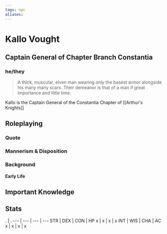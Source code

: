```yaml
---
tags: npc
aliases:
---
```

# Kallo Vought
## Captain General of Chapter Branch Constantia
### he/they

> A thick, muscular, elven man wearing only the basest armor alongside his many many scars. Their demeanor is that of a man if great importance and little time.

Kallo is the Captain General of the Constantia Chapter of [[Arthur's Knights]]

## Roleplaying
### Quote

### Mannerism & Disposition

### Background
#### Early Life

## Important Knowledge


## Stats
. | . 
--- | --- | --- | ---
STR | DEX | CON | HP
x | x | x | x
INT | WIS | CHA | AC
x | x | x | x